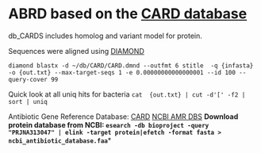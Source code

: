 # ABRD based on the [CARD database](https://card.mcmaster.ca/download)

db_CARDS includes homolog and variant model for protein.

Sequences were aligned using [DIAMOND](https://github.com/bbuchfink/diamond)

```diamond blastx -d ~/db/CARD/CARD.dmnd --outfmt 6 stitle  -q {infasta} -o {out.txt} --max-target-seqs 1 -e 0.00000000000000001 --id 100 --query-cover 99```

Quick look at all uniq hits for bacteria
```cat  {out.txt} | cut -d'[' -f2 | sort | uniq```

Antibiotic Gene Reference Database:
[CARD](https://card.mcmaster.ca/)
[NCBI AMR DBS](https://www.ncbi.nlm.nih.gov/bioproject/PRJNA313047)
 **Download protein database from NCBI: ```esearch -db bioproject -query "PRJNA313047" | elink -target protein|efetch -format fasta > ncbi_antibiotic_database.faa```***
